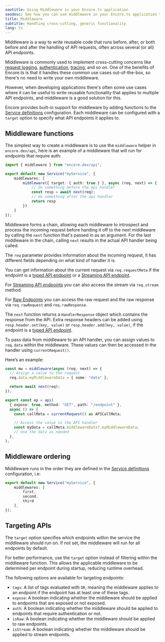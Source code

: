```yaml
---
seotitle: Using Middleware in your Encore.ts application
seodesc: See how you can use middleware in your Encore.ts application to handle cross-cutting generic functionality, like request logging, auth, or tracing.
title: Middleware
subtitle: Handling cross-cutting, generic functionality
lang: ts
---
```


Middleware is a way to write reusable code that runs before, after, or both before and after
the handling of API requests, often across several (or all) API endpoints.

Middleware is commonly used to implement cross-cutting concerns like
[request logging](/docs/ts/observability/logging),
[authentication](/docs/ts/develop/auth),
[tracing](/docs/ts/observability/tracing),
and so on. One of the benefits of Encore.ts is that
it handles these common use cases out-of-the-box, so there's no
need to write your own middleware.

However, when developing applications there's often some use cases where it can be useful to write
reusable functionality that applies to multiple API endpoints, and middleware
is a good solution for this.

Encore provides built-in support for middleware by adding functions to the
[Service definitions](/docs/ts/primitives/services) configuration.
Each middleware can be configured with a `target` option to specify what
API endpoints it applies to.

<GitHubLink
    href="https://github.com/encoredev/examples/tree/main/ts/middleware"
    desc="Example app with two middleware; a rate limiter and one for user authorization."
/>

## Middleware functions

The simplest way to create a middleware is to use the `middleware` helper in `encore.dev/api`,
here is an example of a middleware that will run for endpoints that require auth:

```ts
import { middleware } from "encore.dev/api";

export default new Service("myService", {
    middlewares: [
        middleware({ target: { auth: true } }, async (req, next) => {
            // do something before the api handler
            const resp = await next(req);
            // do something after the api handler
            return resp
        })
    ]
});

```

Middleware forms a chain, allowing each middleware to introspect and process
the incoming request before handing it off to the next middleware by calling the
`next` function that's passed in as an argument. For the last middleware in the
chain, calling `next` results in the actual API handler being called.

The `req` parameter provides information about the incoming request, it has different fields
depending on what kind of handler it is.

You can get information about the current request via `req.requestMeta` if the endpoint is a
[typed API endpoint](/docs/ts/primitives/defining-apis) or a
[Streaming API endpoint](/docs/ts/primitives/streaming-apis).

For [Streaming API endpoints](/docs/ts/primitives/streaming-apis) you can also access the stream
via `req.stream` method.

For [Raw Endpoints](/docs/ts/primitives/raw-endpoints) you can access the raw request and the
raw response via `req.rawRequest` and `req.rawResponse`.

The `next` function returns a `HandlerResponse` object which contains the response from the API.
Extra response headers can be added using `resp.header.set(key, value)` or `resp.header.add(key, value)`,
if the endpoint is a [typed API endpoint](/docs/ts/primitives/defining-apis).

To pass data from middleware to an API handler, you can assign values to `req.data` within the middleware. These values can then be accessed in the handler using `currentRequest()`.

Here’s an example:

```ts
const mw = middleware(async (req, next) => {
  // Assign a value to the request
  req.data.myMiddlewareData = { some: "data" };

  return await next(req);
});

export const ep = api(
  { expose: true, method: "GET", path: "/endpoint" },
  async () => {
    const callMeta = currentRequest() as APICallMeta;

    // Access the value in the API handler
    const myData = callMeta.middlewareData?.myMiddlewareData;
    // Use the data as needed
  },
);
```

## Middleware ordering

Middleware runs in the order they are defined in the [Service definitions](/docs/ts/primitives/services)
configuration, i.e:

```ts
export default new Service("myService", {
    middlewares: [
        first,
        second,
        third
    ],
});

```

## Targeting APIs

The `target` option specifies which endpoints within the service the middleware should run on. If not set, the middleware will run for all endpoints by default.

For better performance, use the `target` option instead of filtering within the middleware function. This allows the applicable middleware to be determined per endpoint during startup, reducing runtime overhead.

The following options are available for targeting endpoints:

- `tags`: A list of tags evaluated with `OR`, meaning the middleware applies to an endpoint if the endpoint has at least one of these tags.
- `expose`: A boolean indicating whether the middleware should be applied to endpoints that are exposed or not exposed.
- `auth`: A boolean indicating whether the middleware should be applied to endpoints that require authentication or not.
- `isRaw`: A boolean indicating whether the middleware should be applied to raw endpoints.
- `isStream`: A boolean indicating whether the middleware should be applied to stream endpoints.

